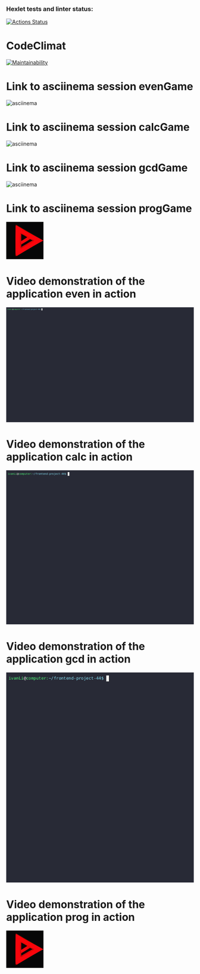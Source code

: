 ### Hexlet tests and linter status:

[![Actions Status](https://github.com/IvanLiVa/frontend-project-44/actions/workflows/hexlet-check.yml/badge.svg)](https://github.com/IvanLiVa/frontend-project-44/actions)

# CodeClimat

[![Maintainability](https://api.codeclimate.com/v1/badges/003b1743636d3068ff0d/maintainability)](https://codeclimate.com/github/IvanLiVa/frontend-project-44/maintainability)

# Link to asciinema session evenGame

![asciinema](https://asciinema.org/a/aQNUTbuOWW6wEagxg3IC1Z7cT)

# Link to asciinema session calcGame

![asciinema](https://asciinema.org/a/6lHB00mKZq5JiZ2TiG8czSf3f)

# Link to asciinema session gcdGame

![asciinema](https://asciinema.org/a/Iq7uNT3zxTshRXrItY0p34qxw)

# Link to asciinema session progGame

[![asciinema](acii.png)](https://asciinema.org/a/bv6XDr3f6wk2kxVfqa2F0xFr3)

# Video demonstration of the application even in action

![asciinema gif](demo.gif)

# Video demonstration of the application calc in action

![asciinema gif](calc.gif)

# Video demonstration of the application gcd in action

![asciinema gif](gcd.gif)

# Video demonstration of the application prog in action

[![asciinema gif](acii.png)](prog.gif)
